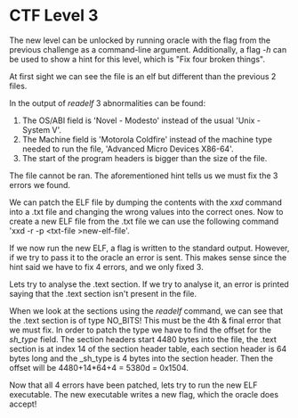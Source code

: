 # CTF Level 3
The new level can be unlocked by running oracle with the flag from the previous challenge as a command-line argument. Additionally, a flag _-h_ can be used to show a hint for this level, which is "Fix four broken things".

At first sight we can see the file is an elf but different than the previous 2 files.

In the output of _readelf_ 3 abnormalities can be found:

1.  The OS/ABI field is 'Novel - Modesto' instead of the usual 'Unix - System V'.
2.  The Machine field is 'Motorola Coldfire' instead of the machine type needed to run the file, 'Advanced Micro Devices X86-64'.
3.  The start of the program headers is bigger than the size of the file.

The file cannot be ran. The aforementioned hint tells us we must fix the 3 errors we found.

We can patch the ELF file by dumping the contents with the _xxd_ command into a .txt file and changing the wrong values into the correct ones.
Now to create a new ELF file from the .txt file we can use the following command 'xxd -r -p \<txt-file \>new-elf-file'.

If we now run the new ELF, a flag is written to the standard output. However, if we try to pass it to the oracle an error is sent. This makes sense since the hint said we have to fix 4 errors, and we only fixed 3.

Lets try to analyse the .text section. If we try to analyse it, an error is printed saying that the .text section isn't present in the file.

When we look at the sections using the _readelf_ command, we can see that the .text section is of type NO_BITS! This must be the 4th & final error that we must fix. In order to patch the type we have to find the offset for the _sh\_type_ field.
The section headers start 4480 bytes into the file, the .text section is at index 14 of the section header table, each section header is 64 bytes long and the _sh\_type is 4 bytes into the section header. Then the offset will be 4480+14*64+4 = 5380d = 0x1504.

Now that all 4 errors have been patched, lets try to run the new ELF executable. The new executable writes a new flag, which the oracle does accept!